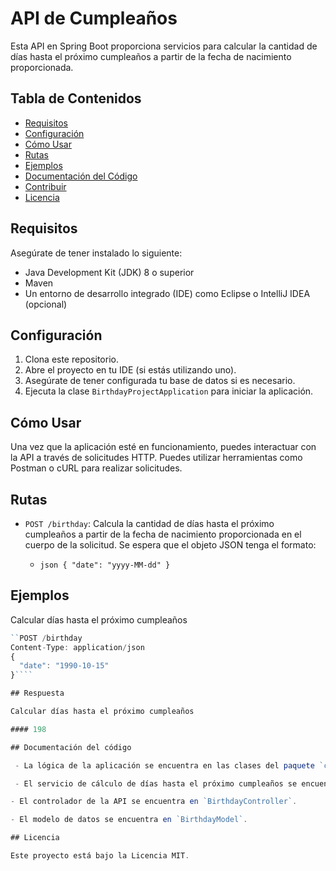 # API de Cumpleaños

Esta API en Spring Boot proporciona servicios para calcular la cantidad de días hasta el próximo cumpleaños a partir de la fecha de nacimiento proporcionada.

## Tabla de Contenidos

- [Requisitos](#requisitos)
- [Configuración](#configuración)
- [Cómo Usar](#cómo-usar)
- [Rutas](#rutas)
- [Ejemplos](#ejemplos)
- [Documentación del Código](#documentación-del-código)
- [Contribuir](#contribuir)
- [Licencia](#licencia)

## Requisitos

Asegúrate de tener instalado lo siguiente:

- Java Development Kit (JDK) 8 o superior
- Maven
- Un entorno de desarrollo integrado (IDE) como Eclipse o IntelliJ IDEA (opcional)

## Configuración

1. Clona este repositorio.
2. Abre el proyecto en tu IDE (si estás utilizando uno).
3. Asegúrate de tener configurada tu base de datos si es necesario.
4. Ejecuta la clase `BirthdayProjectApplication` para iniciar la aplicación.

## Cómo Usar

Una vez que la aplicación esté en funcionamiento, puedes interactuar con la API a través de solicitudes HTTP. Puedes utilizar herramientas como Postman o cURL para realizar solicitudes.

## Rutas

- `POST /birthday`: Calcula la cantidad de días hasta el próximo cumpleaños a partir de la fecha de nacimiento proporcionada en el cuerpo de la solicitud. Se espera que el objeto JSON tenga el formato:

  - `json
  {
    "date": "yyyy-MM-dd"
  }`

  
## Ejemplos

Calcular días hasta el próximo cumpleaños

```javascript
``POST /birthday
Content-Type: application/json
{
  "date": "1990-10-15"
}````

## Respuesta

Calcular días hasta el próximo cumpleaños

#### 198

## Documentación del código

 - La lógica de la aplicación se encuentra en las clases del paquete `com.birthday.springboot.projectapply`.

 - El servicio de cálculo de días hasta el próximo cumpleaños se encuentra en `BirthdayService`.

- El controlador de la API se encuentra en `BirthdayController`.

- El modelo de datos se encuentra en `BirthdayModel`.

## Licencia

Este proyecto está bajo la Licencia MIT.
